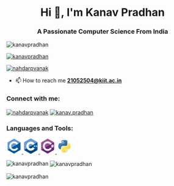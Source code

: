 <h1 align="center">Hi 👋, I'm Kanav Pradhan</h1>
<h3 align="center">A Passionate Computer Science From India</h3>

<p align="left"> <img src="https://komarev.com/ghpvc/?username=kanavpradhan&label=Profile%20views&color=0e75b6&style=flat" alt="kanavpradhan" /> </p>

<p align="left"> <a href="https://github.com/ryo-ma/github-profile-trophy"><img src="https://github-profile-trophy.vercel.app/?username=kanavpradhan" alt="kanavpradhan" /></a> </p>

<p align="left"> <a href="https://twitter.com/nahdarpvanak" target="blank"><img src="https://img.shields.io/twitter/follow/nahdarpvanak?logo=twitter&style=for-the-badge" alt="nahdarpvanak" /></a> </p>

- 📫 How to reach me **21052504@kiit.ac.in**

<h3 align="left">Connect with me:</h3>
<p align="left">
<a href="https://twitter.com/nahdarpvanak" target="blank"><img align="center" src="https://raw.githubusercontent.com/rahuldkjain/github-profile-readme-generator/master/src/images/icons/Social/twitter.svg" alt="nahdarpvanak" height="30" width="40" /></a>
<a href="https://instagram.com/kanav.pradhan" target="blank"><img align="center" src="https://raw.githubusercontent.com/rahuldkjain/github-profile-readme-generator/master/src/images/icons/Social/instagram.svg" alt="kanav.pradhan" height="30" width="40" /></a>
</p>

<h3 align="left">Languages and Tools:</h3>
<p align="left"> <a href="https://www.cprogramming.com/" target="_blank" rel="noreferrer"> <img src="https://raw.githubusercontent.com/devicons/devicon/master/icons/c/c-original.svg" alt="c" width="40" height="40"/> </a> <a href="https://www.w3schools.com/cpp/" target="_blank" rel="noreferrer"> <img src="https://raw.githubusercontent.com/devicons/devicon/master/icons/cplusplus/cplusplus-original.svg" alt="cplusplus" width="40" height="40"/> </a> <a href="https://www.w3schools.com/cs/" target="_blank" rel="noreferrer"> <img src="https://raw.githubusercontent.com/devicons/devicon/master/icons/csharp/csharp-original.svg" alt="csharp" width="40" height="40"/> </a> <a href="https://www.python.org" target="_blank" rel="noreferrer"> <img src="https://raw.githubusercontent.com/devicons/devicon/master/icons/python/python-original.svg" alt="python" width="40" height="40"/> </a> </p>

<p><img align="left" src="https://github-readme-stats.vercel.app/api/top-langs?username=kanavpradhan&show_icons=true&locale=en&layout=compact" alt="kanavpradhan" /></p>

<p>&nbsp;<img align="center" src="https://github-readme-stats.vercel.app/api?username=kanavpradhan&show_icons=true&locale=en" alt="kanavpradhan" /></p>

<p><img align="center" src="https://github-readme-streak-stats.herokuapp.com/?user=kanavpradhan&" alt="kanavpradhan" /></p>
